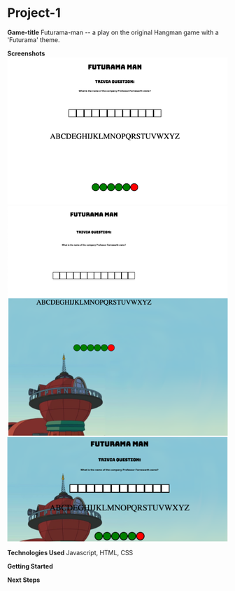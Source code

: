 # Project-1

**Game-title**
Futurama-man -- a play on the original Hangman game with a 'Futurama' theme. 

**Screenshots**
![First screenshot](./img/screenshot-1.png)
![Second screenshot](./img/screenshot-2.png)
![Third screenshot](./img/screenshot-3.png)


**Technologies Used** 
Javascript, HTML, CSS

**Getting Started**

**Next Steps**

